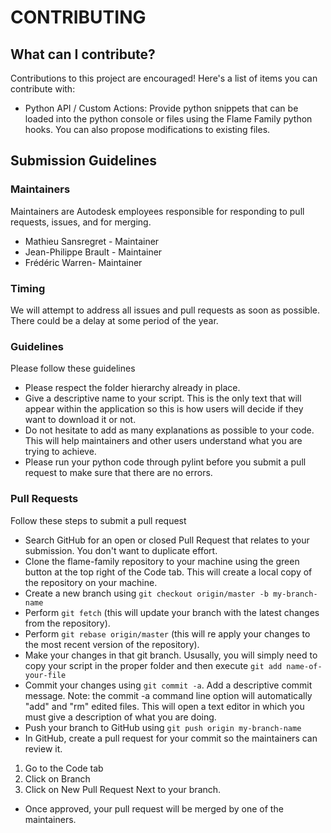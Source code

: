 # CONTRIBUTING

## What can I contribute?

Contributions to this project are encouraged! Here's a list of items you can contribute with:

* Python API / Custom Actions: Provide python snippets that can be loaded into the python console or files using the Flame Family python hooks. You can also propose modifications to existing files.


## Submission Guidelines

### Maintainers

Maintainers are Autodesk employees responsible for responding to pull requests, issues, and for merging.

* Mathieu Sansregret - Maintainer
* Jean-Philippe Brault - Maintainer
* Frédéric Warren- Maintainer
 

### Timing

We will attempt to address all issues and pull requests as soon as possible. There could be a delay at some period of the year.


### Guidelines

Please follow these guidelines

* Please respect the folder hierarchy already in place.
* Give a descriptive name to your script. This is the only text that will appear within the application so this is how users will decide if they want to download it or not.
* Do not hesitate to add as many explanations as possible to your code. This will help maintainers and other users understand what you are trying to achieve.
* Please run your python code through pylint before you submit a pull request to make sure that there are no errors.
 

### Pull Requests

Follow these steps to submit a pull request

* Search GitHub for an open or closed Pull Request that relates to your submission. You don't want to duplicate effort.
* Clone the flame-family repository to your machine using the green button at the top right of the Code tab. This will create a local copy of the repository on your machine.
* Create a new branch using `git checkout origin/master -b my-branch-name`
* Perform `git fetch` (this will update your branch with the latest changes from the repository).
* Perform `git rebase origin/master` (this will re apply your changes to the most recent version of the repository).
* Make your changes in that git branch. Ususally, you will simply need to copy your script in the proper folder and then execute `git add name-of-your-file`
* Commit your changes using `git commit -a`. Add a descriptive commit message. Note: the commit -a command line option will automatically "add" and "rm" edited files. This will open a text editor in which you must give a description of what you are doing.
* Push your branch to GitHub using `git push origin my-branch-name`
* In GitHub, create a pull request for your commit so the maintainers can review it.
 1. Go to the Code tab
 2. Click on Branch
 3. Click on New Pull Request Next to your branch.
* Once approved, your pull request will be merged by one of the maintainers.
